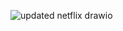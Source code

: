 ![updated netflix drawio](https://github.com/user-attachments/assets/1cfa0f2a-2db8-47e7-b209-922e1cc9c459)
